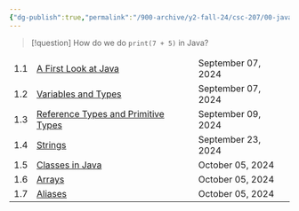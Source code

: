 ```yaml
---
{"dg-publish":true,"permalink":"/900-archive/y2-fall-24/csc-207/00-java/1-introduction-to-java/introduction-to-java/","tags":["cs","java","lecture","note","chapter","university"],"created":"2024-12-10T02:41:53.241-05:00","updated":"2024-12-10T02:45:59.736-05:00"}
---
```



> [!question] How do we do `print(7 + 5)` in Java?

<div><table class="dataview table-view-table"><thead class="table-view-thead"><tr class="table-view-tr-header"></tr></thead><tbody class="table-view-tbody"><tr><td>1.1</td><td><span><a data-tooltip-position="top" aria-label="900 Archive/Y2 Fall 24/CSC207/00 Java/1 Introduction to Java/A First Look at Java.md" data-href="900 Archive/Y2 Fall 24/CSC207/00 Java/1 Introduction to Java/A First Look at Java.md" href="900 Archive/Y2 Fall 24/CSC207/00 Java/1 Introduction to Java/A First Look at Java.md" class="original-internal-link" target="_blank" rel="noopener nofollow" style="display: none;">A First Look at Java</a><a data-tooltip-position="top" aria-label="900 Archive/Y2 Fall 24/CSC207/00 Java/1 Introduction to Java/A First Look at Java.md" data-href="900 Archive/Y2 Fall 24/CSC207/00 Java/1 Introduction to Java/A First Look at Java.md" href="900 Archive/Y2 Fall 24/CSC207/00 Java/1 Introduction to Java/A First Look at Java.md" class="internal-link mathLink-internal-link" target="_blank" rel="noopener nofollow">A First Look at Java</a></span></td><td>September 07, 2024</td></tr><tr><td>1.2</td><td><span><a data-tooltip-position="top" aria-label="900 Archive/Y2 Fall 24/CSC207/00 Java/1 Introduction to Java/Variables and Types.md" data-href="900 Archive/Y2 Fall 24/CSC207/00 Java/1 Introduction to Java/Variables and Types.md" href="900 Archive/Y2 Fall 24/CSC207/00 Java/1 Introduction to Java/Variables and Types.md" class="original-internal-link" target="_blank" rel="noopener nofollow" style="display: none;">Variables and Types</a><a data-tooltip-position="top" aria-label="900 Archive/Y2 Fall 24/CSC207/00 Java/1 Introduction to Java/Variables and Types.md" data-href="900 Archive/Y2 Fall 24/CSC207/00 Java/1 Introduction to Java/Variables and Types.md" href="900 Archive/Y2 Fall 24/CSC207/00 Java/1 Introduction to Java/Variables and Types.md" class="internal-link mathLink-internal-link" target="_blank" rel="noopener nofollow">Variables and Types</a></span></td><td>September 07, 2024</td></tr><tr><td>1.3</td><td><span><a data-tooltip-position="top" aria-label="900 Archive/Y2 Fall 24/CSC207/00 Java/1 Introduction to Java/Reference Types and Primitive Types.md" data-href="900 Archive/Y2 Fall 24/CSC207/00 Java/1 Introduction to Java/Reference Types and Primitive Types.md" href="900 Archive/Y2 Fall 24/CSC207/00 Java/1 Introduction to Java/Reference Types and Primitive Types.md" class="original-internal-link" target="_blank" rel="noopener nofollow" style="display: none;">Reference Types and Primitive Types</a><a data-tooltip-position="top" aria-label="900 Archive/Y2 Fall 24/CSC207/00 Java/1 Introduction to Java/Reference Types and Primitive Types.md" data-href="900 Archive/Y2 Fall 24/CSC207/00 Java/1 Introduction to Java/Reference Types and Primitive Types.md" href="900 Archive/Y2 Fall 24/CSC207/00 Java/1 Introduction to Java/Reference Types and Primitive Types.md" class="internal-link mathLink-internal-link" target="_blank" rel="noopener nofollow">Reference Types and Primitive Types</a></span></td><td>September 09, 2024</td></tr><tr><td>1.4</td><td><span><a data-tooltip-position="top" aria-label="900 Archive/Y2 Fall 24/CSC207/00 Java/1 Introduction to Java/Strings.md" data-href="900 Archive/Y2 Fall 24/CSC207/00 Java/1 Introduction to Java/Strings.md" href="900 Archive/Y2 Fall 24/CSC207/00 Java/1 Introduction to Java/Strings.md" class="original-internal-link" target="_blank" rel="noopener nofollow" style="display: none;">Strings</a><a data-tooltip-position="top" aria-label="900 Archive/Y2 Fall 24/CSC207/00 Java/1 Introduction to Java/Strings.md" data-href="900 Archive/Y2 Fall 24/CSC207/00 Java/1 Introduction to Java/Strings.md" href="900 Archive/Y2 Fall 24/CSC207/00 Java/1 Introduction to Java/Strings.md" class="internal-link mathLink-internal-link" target="_blank" rel="noopener nofollow">Strings</a></span></td><td>September 23, 2024</td></tr><tr><td>1.5</td><td><span><a data-tooltip-position="top" aria-label="900 Archive/Y2 Fall 24/CSC207/00 Java/Classes in Java.md" data-href="900 Archive/Y2 Fall 24/CSC207/00 Java/Classes in Java.md" href="900 Archive/Y2 Fall 24/CSC207/00 Java/Classes in Java.md" class="original-internal-link" target="_blank" rel="noopener nofollow" style="display: none;">Classes in Java</a><a data-tooltip-position="top" aria-label="900 Archive/Y2 Fall 24/CSC207/00 Java/Classes in Java.md" data-href="900 Archive/Y2 Fall 24/CSC207/00 Java/Classes in Java.md" href="900 Archive/Y2 Fall 24/CSC207/00 Java/Classes in Java.md" class="internal-link mathLink-internal-link" target="_blank" rel="noopener nofollow">Classes in Java</a></span></td><td>October 05, 2024</td></tr><tr><td>1.6</td><td><span><a data-tooltip-position="top" aria-label="900 Archive/Y2 Fall 24/CSC207/00 Java/Arrays.md" data-href="900 Archive/Y2 Fall 24/CSC207/00 Java/Arrays.md" href="900 Archive/Y2 Fall 24/CSC207/00 Java/Arrays.md" class="original-internal-link" target="_blank" rel="noopener nofollow" style="display: none;">Arrays</a><a data-tooltip-position="top" aria-label="900 Archive/Y2 Fall 24/CSC207/00 Java/Arrays.md" data-href="900 Archive/Y2 Fall 24/CSC207/00 Java/Arrays.md" href="900 Archive/Y2 Fall 24/CSC207/00 Java/Arrays.md" class="internal-link mathLink-internal-link" target="_blank" rel="noopener nofollow">Arrays</a></span></td><td>October 05, 2024</td></tr><tr><td>1.7</td><td><span><a data-tooltip-position="top" aria-label="900 Archive/Y2 Fall 24/CSC207/00 Java/Aliases.md" data-href="900 Archive/Y2 Fall 24/CSC207/00 Java/Aliases.md" href="900 Archive/Y2 Fall 24/CSC207/00 Java/Aliases.md" class="original-internal-link" target="_blank" rel="noopener nofollow" style="display: none;">Aliases</a><a data-tooltip-position="top" aria-label="900 Archive/Y2 Fall 24/CSC207/00 Java/Aliases.md" data-href="900 Archive/Y2 Fall 24/CSC207/00 Java/Aliases.md" href="900 Archive/Y2 Fall 24/CSC207/00 Java/Aliases.md" class="internal-link mathLink-internal-link" target="_blank" rel="noopener nofollow">Aliases</a></span></td><td>October 05, 2024</td></tr></tbody></table></div>
